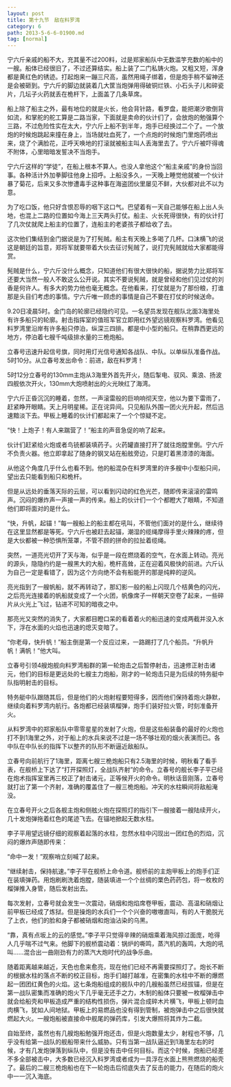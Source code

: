 ```yaml
---
layout: post
title: 第十九节　敌在料罗湾
category: 6
path: 2013-5-6-6-01900.md
tag: [normal]
---
```


宁六斤亲戚的船不大，充其量不过200料，过是郑家船队中无数滥竽充数的船中的一艘。船体已经很旧了，不过还算结实。船上装了二门私铸火炮。又粗又短，浑身都是黄红色的锈迹。打起炮来一蹦三尺高，虽然用绳子绑着，但是炮手稍不留神还是会被砸到。宁六斤的脚边就装着几大筐当炮弹用得破铜烂铁、小石头子儿和碎瓷片，几坛子火药就丢在桅杆下，上面盖了几条草席。

船上除了船主之外，最有地位的就是火长，他会背针路，看罗盘，能把潮汐歌倒背如流，和掌舵的舵工算是二路当家，下面就是卖命的伙计们了，会放炮的勉强算个三路，不过危险性实在太大，宁六斤上船不到半年，炮手已经换过二个了。一个放炮的时候炮跳起来撞在身上，当场就吐血死了，一个点炮的时候炮门里炮药喷出来，烧了个满脸花，正呼天唤地的打滚就被船主叫人丢海里去了。宁六斤被吓得魂不附体，心里暗暗发誓决不当炮手。

宁六斤这样的“学徒”，在船上根本不算人。也没人拿他这个“船主亲戚”的身份当回事。各种活计外加拳脚往他身上招呼。上船没多久，一天晚上睡觉他就被一个伙计暴了菊花，后来又多次惨遭毒手这种事在海盗团伙里屡见不鲜，大伙都对此不以为意。

为了吃口饭，他只好含恨忍辱的咽下这口气。巴望着有一天自己能够在船上出人头地，也混上二路的位置如今海上三天两头打仗。船主、火长死得很快，有的伙计打了几次仗就爬上船主的位置了，连船主的老婆孩子都给收了去。

这次他们集结到金门据说是为了打髡贼。船主有天晚上多喝了几杯。口沫横飞的说这是朝廷的旨意，郑将军就要带着大伙去征讨髡贼了，说打完髡贼就给大家都能得赏。

髡贼是什么，宁六斤没什么概念，只知道他们有很大很快的船，据说势力比郑将军还要大当然一般人不敢这么公开说。其实不要说髡贼，就是曾经和他们见过仗的刘香是何许人。有多大的势力他也毫无概念。在他看来，打仗就是为了那份粮，打谁那是头目们考虑的事情。宁六斤唯一顾虑的事情是自己不要在打仗的时候送命。

9.20日凌晨5时。金门岛的轮廓已经隐约可见。一名望员发现在舰队北面3海里处有许多船只的轮廓。射击指挥室的值班军官立即用红外望远镜观察料罗湾。他看见料罗湾里沿岸有许多船只停泊，纵深三四排。都是中小型的船只。在稍靠西更远的地方，停泊着七艘千吨级排水量的三桅炮船。

立春号迅速升起信号旗，同时用灯光信号通知各战队、中队。以单纵队准备作战。5时10分。从立春号发出命令：前进，敌在料罗湾！

5时12分立春号的130mm主炮从3海里外首先开火，随后掣电、驭风、乘浪、扬波四舰依次开火，130mm大炮喷射出的火光映红了海湾。

宁六斤正昏沉沉的睡着，忽然，一声滚雷般的巨响响彻天空，他以为要下雷雨了，赶紧睁开眼睛。天上月明星稀。正在诧异间。只见船队外围一团火光升起，然后迅速黯淡下去。甲板上睡着的伙计们都起来了一个个惊疑不定。

“快！上炮子！有人来踹营了！”船主的声音急促的响了起来。

伙计们赶紧给火炮或者鸟铳都装填药子。火药罐直接打开了就往炮膛里倒。宁六斤不负责火器。他立即拿起了随身的钢叉站在船舷旁边，只是盯着黑漆漆的海面。

从他这个角度几乎什么也看不到。他的船混杂在料罗湾里的许多艘中小型船只间，望出去只能看到船只和桅杆。

但是从远处的垂落天际的云层，可以看到闪动的红色光芒，随即传来滚滚的雷鸣声。沉闷的爆炸声一声接一声的传来。船上的伙计们一个个都瞪大了眼睛，不知道他们即将面对的是什么。

“快，升帆，起锚！”每一艘船上的船主都在吼叫，不管他们面对的是什么，继续待在这里显然都是等死。宁六斤也被赶去起锚，潮湿的缆绳摩得手里火辣辣的疼，但是大伙都被一种恐惧所笼罩，不管不顾的拼命的拉扯着缆绳。

突然，一道亮光切开了天与海，似乎是一段在燃烧着的空气，在水面上转动。亮光的源头，隐隐约约是一艘黑大的大船，桅杆高耸，正在迎着风极快的前进。六斤认为自己一定是看错了，因为这个方向绝不会有船能开的那是纯粹的逆风。

亮光指到了一艘帆船，就不再转动了，那幻影一般的船上闪现几个桔黄色的闪光，之后亮光连接着的帆船就变成了一个火团，帆像席子一样朝天空卷了起来，一些碎片从火光上飞过，钻进不可知的暗夜之中。

那亮光又突然的消失了，大家都目瞪口呆的看着着火的船迅速的变成两截并没入水下，浮在水面的火焰也迅速的熄灭变暗了。

“你老母，快升帆！”船主倒是第一个反应过来，一路踢打了几个船员。“升帆升帆！满帆！”他大叫。

立春号引领4艘炮舰向料罗湾船群的第一轮炮击之后暂停射击，迅速修正射击诸元，他们的目标是更远处的七艘主力炮船，刚才的一轮炮击只是为后续的特务艇中队指明射击的目标。

特务艇中队跟随其后，但是他们的火炮射程要短得多，因而他们保持着炮火静默，继续向着料罗湾内航行。各炮都已经装填榴弹，炮手们装好拉火管，时刻准备开火。

从料罗湾中的郑家船队中零零星星的发射了火炮，但是这些船装备的最好的火炮也打不到1海里之外，对于船上的水兵来说不过是一场不够壮观的烟火表演而已。各中队在中队长的指挥下以整齐的队形不断逼近敌船队。

立春号向前航行了1海里，距离七艘三桅炮船只有2.5海里的时候，明秋看了看手表，在舰桥上下达了“打开探照灯，全战队齐射”的命令。立春号的舰长李子平已经在炮术指挥室里再三校正了射击诸元，正等候开火的命令。明秋话音刚落，立春号就打出了第一个齐射，准确的覆盖住了一艘三桅炮船。冲天的水柱瞬间将敌船淹没。

在立春号开火之后各舰主炮和侧舷火炮在探照灯的指引下一艘接着一艘陆续开火，几十发炮弹拖着红色的尾迹飞去。在锚地掀起无数水柱。

李子平用望远镜仔细的观察着起落的水柱，忽然水柱中闪现出一团红色的烈焰，沉闷的爆炸声随即传来：

“命中一发！”观察哨立刻喊了起来。

“继续射击，保持航速。”李子平在舰桥上命令道。舰桥前的主炮甲板上的炮手们正在装填弹药。用炮刷刷洗着炮膛，随装填进一个个丝绸的栗色药药包，将一枚枚的榴弹推入身管，随后发射出去。

每次发射，立春号就会发生一次震动，硝烟和炮焰席卷甲板，震动、高温和硝烟让前甲板已经成了炼狱。但是操炮的水兵们一个个兴奋的嗷嗷直叫，有的人干脆脱光了上衣，他们的脸和身子都被硝烟和炮油沾染的乌黑。

“靠，真有点坂上的云的感觉。”李子平只觉得辛辣的硝烟乘着海风掠过面庞，呛得人几乎喘不过气来。他脚下的舰桥震动着：锅炉的嘶鸣，蒸汽机的轰鸣，大炮的吼叫……混合出一曲刚劲有力的蒸汽大炮时代的战争乐曲。

随着距离越来越近，天色也愈来愈亮，现在他们已经不再需要探照灯了。炮长不断的根据水柱的落点不断的校正目标，炮手们越打越准，在密集的水柱中不断的爆燃起一团团红黄色的火焰。这七条炮船组成的舰队中的几艘船虽然已经拔锚，但是在第一战队密集而准确的炮火下几乎毫无还手之力，木制的船体只要被一枚榴弹击中就会给船壳和甲板造成严重的结构性损伤，弹片混合成碎木片横飞，甲板上顿时血肉横飞，犹如人间地狱。甲板上的易燃品也没有得到管制，被炮弹击中之后很快就燃起大火。一艘炮船被直接命中舰尾的弹药库，引发大爆照将其炸为二截。

自始至终，虽然也有几艘炮船勉强开炮还击，但是火炮数量太少，射程也不够，几乎没有给第一战队的舰船带来什么威胁。只有当第一战队逼近到1海里左右的时候，才有几发炮弹落到纵队中，但是没有击中任何目标。而这个时候，炮船已经差不多全部被击中，大多数已经沉入料罗湾或者成为一具浮在水面上熊熊燃烧的船壳了。最后的二艘三桅炮船也在下一轮炮击后彻底失去了反击的能力，在随后的炮火中一一沉入海底。